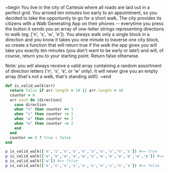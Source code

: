 =begin
You live in the city of Cartesia where all roads are laid out in a perfect grid. You arrived ten minutes too early to an appointment, so you decided to take the opportunity to go for a short walk. The city provides its citizens with a Walk Generating App on their phones -- everytime you press the button it sends you an array of one-letter strings representing directions to walk (eg. ['n', 's', 'w', 'e']). You always walk only a single block in a direction and you know it takes you one minute to traverse one city block, so create a function that will return true if the walk the app gives you will take you exactly ten minutes (you don't want to be early or late!) and will, of course, return you to your starting point. Return false otherwise.

Note: you will always receive a valid array containing a random assortment of direction letters ('n', 's', 'e', or 'w' only). It will never give you an empty array (that's not a walk, that's standing still!).
=end

```ruby
def is_valid_walk(arr)
  return false if arr.length > 10 || arr.length < 10   
  counter = 0
  arr.each do |direction|
    case direction
    when "n" then counter += 1
    when "s" then counter -= 1
    when "w" then counter += 2
    when "e" then counter -= 2
    end
  end
  counter == 0 ? true : false     
end

p is_valid_walk(['n','s','n','s','n','s','n','s','n','s']) #== true
p is_valid_walk(['w','e','w','e','w','e','w','e','w','e','w','e']) #== false
p is_valid_walk(['w']) #== false
p is_valid_walk(['n','n','n','s','n','s','n','s','n','s']) #== false
```